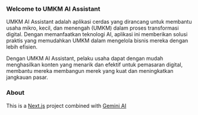 ### Welcome to UMKM AI Assistant

UMKM AI Assistant adalah aplikasi cerdas yang dirancang untuk membantu usaha mikro, kecil, dan menengah (UMKM) dalam proses transformasi digital. Dengan memanfaatkan teknologi AI, aplikasi ini memberikan solusi praktis yang memudahkan UMKM dalam mengelola bisnis mereka dengan lebih efisien.

Dengan UMKM AI Assistant, pelaku usaha dapat dengan mudah menghasilkan konten yang menarik dan efektif untuk pemasaran digital, membantu mereka membangun merek yang kuat dan meningkatkan jangkauan pasar.

### About

This is a [Next.js](https://nextjs.org/) project combined with [Gemini AI](https://gemini.google.com/)
